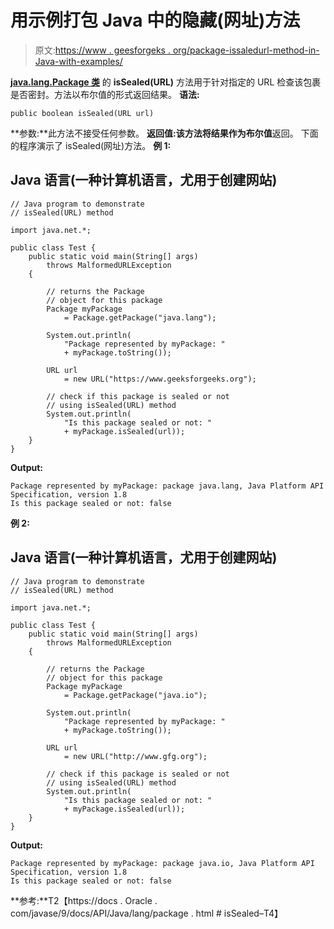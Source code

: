 # 用示例打包 Java 中的隐藏(网址)方法

> 原文:[https://www . geesforgeks . org/package-issaledurl-method-in-Java-with-examples/](https://www.geeksforgeeks.org/package-issealedurl-method-in-java-with-examples/)

[**java.lang.Package 类**](https://www.geeksforgeeks.org/java-lang-package-java/) 的 **isSealed(URL)** 方法用于针对指定的 URL 检查该包裹是否密封。方法以布尔值的形式返回结果。
**语法:**

```
public boolean isSealed(URL url)
```

**参数:**此方法不接受任何参数。
**返回值:**该方法将结果作为**布尔值**返回。
下面的程序演示了 isSealed(网址)方法。
**例 1:**

## Java 语言(一种计算机语言，尤用于创建网站)

```
// Java program to demonstrate
// isSealed(URL) method

import java.net.*;

public class Test {
    public static void main(String[] args)
        throws MalformedURLException
    {

        // returns the Package
        // object for this package
        Package myPackage
            = Package.getPackage("java.lang");

        System.out.println(
            "Package represented by myPackage: "
            + myPackage.toString());

        URL url
            = new URL("https://www.geeksforgeeks.org");

        // check if this package is sealed or not
        // using isSealed(URL) method
        System.out.println(
            "Is this package sealed or not: "
            + myPackage.isSealed(url));
    }
}
```

**Output:** 

```
Package represented by myPackage: package java.lang, Java Platform API Specification, version 1.8
Is this package sealed or not: false
```

**例 2:**

## Java 语言(一种计算机语言，尤用于创建网站)

```
// Java program to demonstrate
// isSealed(URL) method

import java.net.*;

public class Test {
    public static void main(String[] args)
        throws MalformedURLException
    {

        // returns the Package
        // object for this package
        Package myPackage
            = Package.getPackage("java.io");

        System.out.println(
            "Package represented by myPackage: "
            + myPackage.toString());

        URL url
            = new URL("http://www.gfg.org");

        // check if this package is sealed or not
        // using isSealed(URL) method
        System.out.println(
            "Is this package sealed or not: "
            + myPackage.isSealed(url));
    }
}
```

**Output:** 

```
Package represented by myPackage: package java.io, Java Platform API Specification, version 1.8
Is this package sealed or not: false
```

**参考:**T2【https://docs . Oracle . com/javase/9/docs/API/Java/lang/package . html # isSealed–T4】